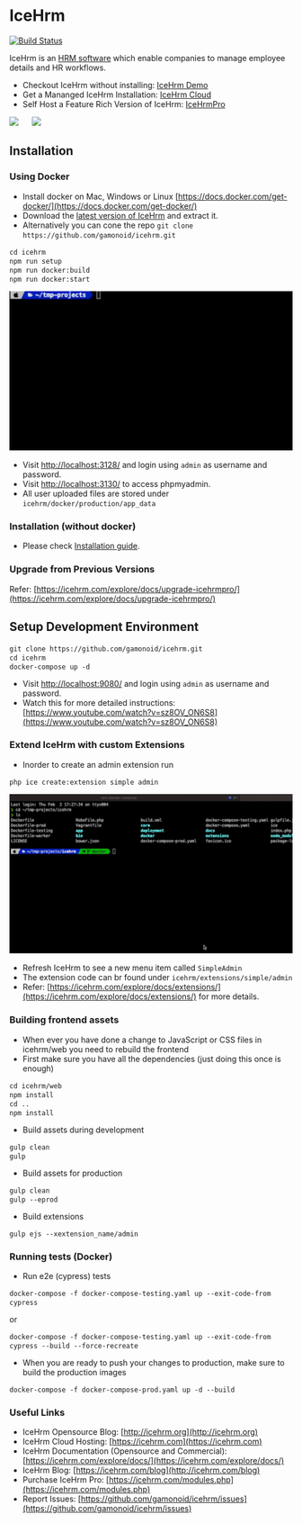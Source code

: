 IceHrm
===========
[![Build Status](https://travis-ci.org/gamonoid/icehrm.svg?branch=master)](https://travis-ci.org/gamonoid/icehrm)

IceHrm is an [HRM software](https://icehrm.com) which enable companies to manage employee details and HR workflows.

- Checkout IceHrm without installing: [IceHrm Demo](https://icehrm.com/icehrm-demo)
- Get a Mananged IceHrm Installation: [IceHrm Cloud](https://icehrm.com/icehrm-cloud)
- Self Host a Feature Rich Version of IceHrm: [IceHrmPro](https://icehrm.com/purchase-icehrmpro)

![](docs/images/icehrm-employee-list.png)
&nbsp;&nbsp;&nbsp;&nbsp;
![](docs/images/icehrm-dashboard.png)

## Installation

### Using Docker

- Install docker on Mac, Windows or Linux [https://docs.docker.com/get-docker/](https://docs.docker.com/get-docker/)
- Download the [latest version of IceHrm](https://github.com/gamonoid/icehrm/releases/latest) and extract it.
- Alternatively you can cone the repo `git clone https://github.com/gamonoid/icehrm.git`
```
cd icehrm
npm run setup
npm run docker:build
npm run docker:start
```

![](docs/images/IceHrm-installation.gif)

- Visit [http://localhost:3128/](http://localhost:3128/) and login using `admin` as username and password.
- Visit [http://localhost:3130/](http://localhost:3130/) to access phpmyadmin.
- All user uploaded files are stored under `icehrm/docker/production/app_data`

### Installation (without docker)
- Please check [Installation guide](https://icehrm.com/explore/docs/installation/).

### Upgrade from Previous Versions

Refer: [https://icehrm.com/explore/docs/upgrade-icehrmpro/](https://icehrm.com/explore/docs/upgrade-icehrmpro/)


## Setup Development Environment
```
git clone https://github.com/gamonoid/icehrm.git
cd icehrm
docker-compose up -d
```
- Visit [http://localhost:9080/](http://localhost:9080/) and login using `admin` as username and password.
- Watch this for more detailed instructions: [https://www.youtube.com/watch?v=sz8OV_ON6S8](https://www.youtube.com/watch?v=sz8OV_ON6S8)

### Extend IceHrm with custom Extensions
- Inorder to create an admin extension run
```
php ice create:extension simple admin
```

![](docs/images/icehrm-create-ext.gif)


- Refresh IceHrm to see a new menu item called `SimpleAdmin`
- The extension code can br found under `icehrm/extensions/simple/admin`
- Refer: [https://icehrm.com/explore/docs/extensions/](https://icehrm.com/explore/docs/extensions/) for more details.

### Building frontend assets

- When ever you have done a change to JavaScript or CSS files in icehrm/web you need to rebuild the frontend
- First make sure you have all the dependencies (just doing this once is enough)
```
cd icehrm/web
npm install
cd ..
npm install
```

- Build assets during development
```
gulp clean
gulp
```

- Build assets for production
```
gulp clean
gulp --eprod
```

- Build extensions
```
gulp ejs --xextension_name/admin
```

### Running tests (Docker)

- Run e2e (cypress) tests

```
docker-compose -f docker-compose-testing.yaml up --exit-code-from cypress
```
or
```
docker-compose -f docker-compose-testing.yaml up --exit-code-from cypress --build --force-recreate
```

- When you are ready to push your changes to production, make sure to build the production images
```
docker-compose -f docker-compose-prod.yaml up -d --build
```

### Useful Links
* IceHrm Opensource Blog: [http://icehrm.org](http://icehrm.org)
* IceHrm Cloud Hosting: [https://icehrm.com](https://icehrm.com)
* IceHrm Documentation (Opensource and Commercial): [https://icehrm.com/explore/docs/](https://icehrm.com/explore/docs/)
* IceHrm Blog: [https://icehrm.com/blog](http://icehrm.com/blog)
* Purchase IceHrm Pro: [https://icehrm.com/modules.php](https://icehrm.com/modules.php)
* Report Issues: [https://github.com/gamonoid/icehrm/issues](https://github.com/gamonoid/icehrm/issues)
